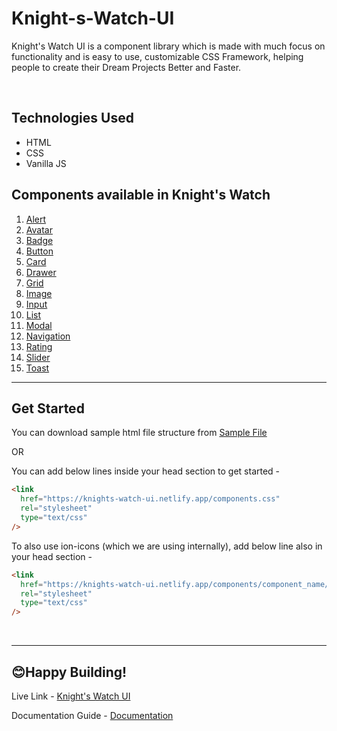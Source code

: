 # Knight-s-Watch-UI

Knight's Watch UI is a component library which is made with much focus on functionality and is easy to use, customizable CSS Framework, helping people to create their Dream Projects Better and Faster.

<br>

## Technologies Used

- HTML
- CSS
- Vanilla JS
  <br>

## Components available in Knight's Watch

1. [Alert](https://knights-watch-ui.netlify.app/components/alert/alert.html)
2. [Avatar](https://knights-watch-ui.netlify.app/components/avatar/avatar.html)
3. [Badge](https://knights-watch-ui.netlify.app/components/badge/badge.html)
4. [Button](https://knights-watch-ui.netlify.app/components/button/button.html)
5. [Card](https://knights-watch-ui.netlify.app/components/card/card.html)
6. [Drawer](https://knights-watch-ui.netlify.app/components/drawer/drawer.html)
7. [Grid](https://knights-watch-ui.netlify.app/components/grid/grid.html)
8. [Image](https://knights-watch-ui.netlify.app/components/image/image.html)
9. [Input](https://knights-watch-ui.netlify.app/components/input/input.html)
10. [List](https://knights-watch-ui.netlify.app/components/list/list.html)
11. [Modal](https://knights-watch-ui.netlify.app/components/modal/modal.html)
12. [Navigation](https://knights-watch-ui.netlify.app/components/navigation/navigation.html)
13. [Rating](https://knights-watch-ui.netlify.app/components/rating/rating.html)
14. [Slider](https://knights-watch-ui.netlify.app/components/slider/slider.html)
15. [Toast](https://knights-watch-ui.netlify.app/components/toast/toast.html)
    <br>

---

## Get Started

You can download sample html file structure from [Sample File](https://knights-watch-ui.netlify.app/guide/getstarted/getstarted)

OR

You can add below lines inside your head section to get started -

```html
<link
  href="https://knights-watch-ui.netlify.app/components.css"
  rel="stylesheet"
  type="text/css"
/>
```

To also use ion-icons (which we are using internally), add below line also in your head section -

```html
<link
  href="https://knights-watch-ui.netlify.app/components/component_name/component_name.css"
  rel="stylesheet"
  type="text/css"
/>
```

<br>

---

## 😊Happy Building!

Live Link - [Knight's Watch UI](https://knights-watch-ui.netlify.app)

Documentation Guide - [Documentation](https://knights-watch-ui.netlify.app/guide/getstarted/getstarted)
